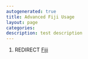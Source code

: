 ```yaml
---
autogenerated: true
title: Advanced Fiji Usage
layout: page
categories: 
description: test description
---
```


1.  REDIRECT [Fiji](Fiji)

